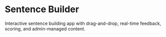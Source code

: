 # Sentence Builder

Interactive sentence building app with drag-and-drop, real-time feedback, scoring, and admin-managed content.